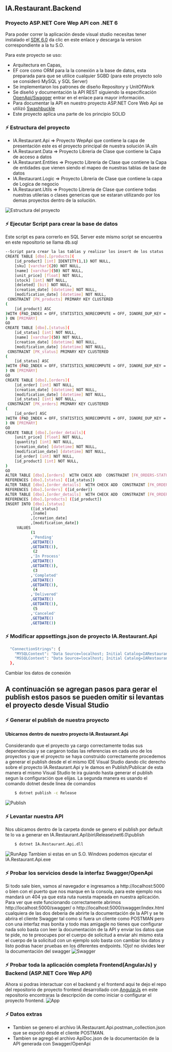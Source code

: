 ## IA.Restaurant.Backend
### Proyecto ASP.NET Core Wep API con .NET 6

Para poder correr la aplicación desde visual studio necesitas tener instalado el [SDK 6.0](https://dotnet.microsoft.com/en-us/download) da clic en este enlace y descarga la version correspondiente a la tu S.O. 

Para este proyecto se uso:
- Arquitectura en Capas,
- EF core como ORM para la la conexión a la base de datos, esta preparada para que se utilice cualquier SGBD (para este proyecto solo se consideró MySQL y SQL Server)
- Se implementaron los patrones de diseño Repository y UnitOfWork
- Se diseñó y documentación la API REST siguiendo la especificación [OpenApi/Swagger](https://swagger.io/tools/swagger-ui/) entrar en el enlace para mayor información. 
- Para documentar la API en nuestro proyecto ASP.NET Core Web Api se utilizó [Swashbuckle](https://docs.microsoft.com/es-es/aspnet/core/tutorials/getting-started-with-swashbuckle?view=aspnetcore-6.0&tabs=visual-studio) 
- Este proyecto aplica una parte de los principio SOLID
  
### ⚡️ Estructura del proyecto
- IA.Restaurant.Api => Proyecto WepApi que contiene la capa de presentación este es el proyecto principal de nuestra solución IA.sln
- IA.Restaurant.Data => Proyecto Libreria de Clase que contiene la Capa de acceso a datos 
- IA.Restaurant.Entities => Proyecto Libreria de Clase que contiene la Capa de entidades que vienen siendo el mapeo de nuestras tablas de base de datos
- IA.Restaurant.Logic => Proyecto Libreria de Clase que contiene la capa de Logica de negocio
- IA.Restaurant.Utils => Proyecto Libreria de Clase que contiene todas nuestras utilerias o clases genericas que se estaran utilizando por los demas proyectos dentro de la solución.

![Estructura del proyecto](https://github.com/CayetanoHerreraLuisRicardo/IA.Restaurant.Frontend/blob/main/assets/images/image2.png)

### ⚡️ Ejecutar Script para crear la base de datos
Este script es para correrlo en SQL Server este mismo script se encuentra en este repositorio se llama db.sql
```sh
--Script para crear la las tablas y realizar los insert de los status 
CREATE TABLE [dbo].[products](
	[id_product] [int] IDENTITY(1,1) NOT NULL,
	[sku] [varchar](20) NOT NULL,
	[name] [varchar](50) NOT NULL,
	[unit_price] [float] NOT NULL,
	[stock] [int] NOT NULL,
	[deleted] [bit] NOT NULL,
	[creation_date] [datetime] NOT NULL,
	[modification_date] [datetime] NOT NULL,
 CONSTRAINT [PK_products] PRIMARY KEY CLUSTERED 
(
	[id_product] ASC
)WITH (PAD_INDEX = OFF, STATISTICS_NORECOMPUTE = OFF, IGNORE_DUP_KEY = OFF, ALLOW_ROW_LOCKS = ON, ALLOW_PAGE_LOCKS = ON, OPTIMIZE_FOR_SEQUENTIAL_KEY = OFF) ON [PRIMARY]
) ON [PRIMARY]
GO
CREATE TABLE [dbo].[status](
	[id_status] [int] NOT NULL,
	[name] [varchar](50) NOT NULL,
	[creation_date] [datetime] NOT NULL,
	[modification_date] [datetime] NOT NULL,
 CONSTRAINT [PK_status] PRIMARY KEY CLUSTERED 
(
	[id_status] ASC
)WITH (PAD_INDEX = OFF, STATISTICS_NORECOMPUTE = OFF, IGNORE_DUP_KEY = OFF, ALLOW_ROW_LOCKS = ON, ALLOW_PAGE_LOCKS = ON, OPTIMIZE_FOR_SEQUENTIAL_KEY = OFF) ON [PRIMARY]
) ON [PRIMARY]
GO
CREATE TABLE [dbo].[orders](
	[id_order] [int] NOT NULL,
	[creation_date] [datetime] NOT NULL,
	[modification_date] [datetime] NOT NULL,
	[id_status] [int] NOT NULL,
 CONSTRAINT [PK_orders] PRIMARY KEY CLUSTERED 
(
	[id_order] ASC
)WITH (PAD_INDEX = OFF, STATISTICS_NORECOMPUTE = OFF, IGNORE_DUP_KEY = OFF, ALLOW_ROW_LOCKS = ON, ALLOW_PAGE_LOCKS = ON, OPTIMIZE_FOR_SEQUENTIAL_KEY = OFF) ON [PRIMARY]
) ON [PRIMARY]
GO
CREATE TABLE [dbo].[order_details](
	[unit_price] [float] NOT NULL,
	[quantity] [int] NOT NULL,
	[creation_date] [datetime] NOT NULL,
	[modification_date] [datetime] NOT NULL,
	[id_order] [int] NOT NULL,
	[id_product] [int] NOT NULL,
)
GO
ALTER TABLE [dbo].[orders]  WITH CHECK ADD  CONSTRAINT [FK_ORDERS-STATUS] FOREIGN KEY([id_status])
REFERENCES [dbo].[status] ([id_status])
ALTER TABLE [dbo].[order_details]  WITH CHECK ADD  CONSTRAINT [FK_ORDER_DETAILS-ORDERS] FOREIGN KEY([id_order])
REFERENCES [dbo].[orders] ([id_order])
ALTER TABLE [dbo].[order_details]  WITH CHECK ADD  CONSTRAINT [FK_ORDER_DETAILS-PRODUCTS] FOREIGN KEY([id_product])
REFERENCES [dbo].[products] ([id_product])
INSERT INTO [dbo].[status]
           ([id_status]
           ,[name]
           ,[creation_date]
           ,[modification_date])
     VALUES
           (1
           ,'Pending'
           ,GETDATE()
           ,GETDATE()),
			(2
           ,'In Process'
           ,GETDATE()
           ,GETDATE()),
			(3
           ,'Completed'
           ,GETDATE()
           ,GETDATE()),
			(4
           ,'Delivered'
           ,GETDATE()
           ,GETDATE()),
			(5
           ,'Canceled'
           ,GETDATE()
           ,GETDATE())
```
### ⚡️ Modificar appsettings.json de proyecto IA.Restaurant.Api
```sh
  "ConnectionStrings": {
    "MYSQLContext": "Data Source=localhost; Initial Catalog=IARestaurant; User ID=user;Password=pass;",
    "MSSQLContext": "Data Source=localhost; Initial Catalog=IARestaurant; User ID=user;Password=pass;"
  },
```
Cambiar los datos de conexión
## A continuación se agregan pasos para gerar el publish estos pasos se pueden omitir si levantas el proyecto desde Visual Studio
### ⚡️ Generar el publish de nuestra proyecto
#### Ubicarnos dentro de nuestro proyecto IA.Restaurant.Api 
Considerando que el proyecto ya cargo correctamente todas sus dependencias y se cargaron todas las referencias en cada uno de los proyectos y que el proyecto se haya construido correctamente procedemos a generar el publish desde el el mismo IDE Visual Studio dando clic derecho sobre el proyecto IA.Restaurant.Api y le damos en Publish/Publicar de esta manera el mismo Visual Studio te ira guiando hasta generar el publish segun la configuración que elijas.
La segunda manera es usando el comando dotnet desde linea de comandos
```sh
    $ dotnet publish -c Release
```
![Publish](https://github.com/CayetanoHerreraLuisRicardo/IA.Restaurant.Frontend/blob/main/assets/images/image3.png)
### ⚡️ Levantar nuestra API
Nos ubicamos dentro de la carpeta donde se genero el publish por default te lo va a generar en IA.Restaurant.Api\bin\Release\net6.0\publish  
```sh
    $ dotnet IA.Restaurant.Api.dll
```
![RunApp](https://github.com/CayetanoHerreraLuisRicardo/IA.Restaurant.Frontend/blob/main/assets/images/image4.png)
Tambien si estas en un S.O. Windows podemos ejecutar el IA.Restaurant.Api.exe 
### ⚡️ Probar los servicios desde la interfaz Swagger/OpenApi
Si todo sale bien, vamos al navegador e ingresamos a http://localhost:5000 o bien con el puerto que nos marque en la consola, para este ejemplo nos mandará un 404 ya que esta ruta nuesta mapeada en nuestra aplicación. Para ver que este funcionando correctamente abrimos http://localhost:5000/swagger/ o http://localhost:5000/swagger/index.html cualquiera de las dos deberia de abrirte la documentación de la API y se te abrira el cliente Swagger tal como si fuera un cliente como POSTMAN pero con una interfaz mas bonita y todo mas amigagle no tienes que configurar nada solo basta con leer la documentación de la API y enviar los datos que te pide, no te preocupes por el cuerpo de solicitud a enviar ahi mismo esta el cuerpo de la solicitud con un ejemplo solo basta con cambiar los datos y listo podras hacer pruebas en los diferentes endpoints. !Ojo! no olvides leer la documentación del swagger 
![Swagger](https://github.com/CayetanoHerreraLuisRicardo/IA.Restaurant.Frontend/blob/main/assets/images/image5.png)
### ⚡️ Probar toda la aplicación completa Frontend(AngularJs) y Backend (ASP.NET Core Wep API)
Ahora si podras interactuar con el backend y el frontend aqui te dejo el repo del repositorio de proyecto frontend desarrollado con  [AngularJs](https://github.com/CayetanoHerreraLuisRicardo/IA.Restaurant.Backend) en este repositorio encontraras la descripción de como iniciar o configurar el proyecto frontend.
![App](https://github.com/CayetanoHerreraLuisRicardo/IA.Restaurant.Frontend/blob/main/assets/images/image1.png)
### ⚡️ Datos extras
- Tambien se genero el archivo IA.Restaurant.Api.postman_collection.json que se exportó desde el cliente POSTMAN.
- Tambien se agregó el archivo ApiDoc.json de la documentación de la API generada con Swagger/OpenApi 